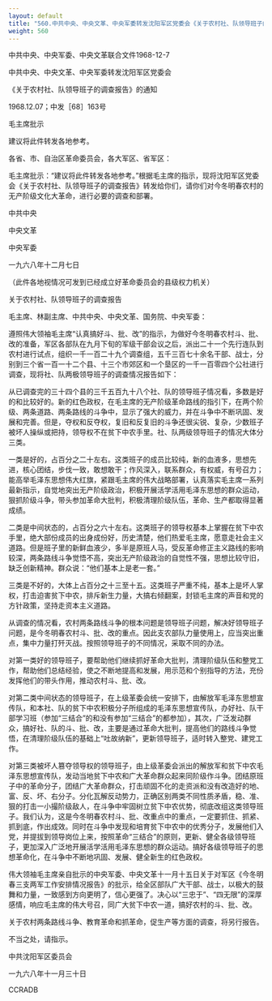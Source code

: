 ```yaml
---
layout: default
title: "560.中共中央、中央文革、中央军委转发沈阳军区党委会《关于农村社、队领导班子的调查报告》的通知"
weight: 560
---
```


中共中央、中央军委、中央文革联合文件1968-12-7

中共中央、中央文革、中央军委转发沈阳军区党委会

《关于农村社、队领导班子的调查报告》的通知

1968.12.07；中发［68］163号

毛主席批示

建议将此件转发各地参考。

各省、市、自治区革命委员会，各大军区、省军区：

毛主席批示：“建议将此件转发各地参考。”根据毛主席的指示，现将沈阳军区党委会《关于农村社、队领导班子的调查报告》转发给你们，请你们对今冬明春农村的无产阶级文化大革命，进行必要的调查和部署。

中共中央

中央文革

中央军委

一九六八年十二月七日

（此件各地视情况可发到已经成立好革命委员会的县级权力机关）

关于农村社、队领导班子的调查报告

毛主席、林副主席、中共中央、中央文革、国务院、中央军委：

遵照伟大领袖毛主席“认真搞好斗、批、改”的指示，为做好今冬明春农村斗、批、改的准备，军区各部队在九月下旬的军级干部会议之后，派出二十一个先行连队到农村进行试点，组织一千一百二十九个调查组，五千三百七十余名干部、战士，分别到三个省一百一十二个县、十三个市郊区和一个垦区的一千一百零四个公社进行调查，现将社、队两极领导班子的调查情况报告如下：

从已调查完的三十四个县的三千五百九十八个社、队的领导班子情况看，多数是好的和比较好的。新的红色政权，在毛主席的无产阶级革命路线的指引下，在两个阶级、两条道路、两条路线的斗争中，显示了强大的威力，并在斗争中不断巩固、发展和完善。但是，夺权和反夺权，复旧和反复旧的斗争还很尖锐、复杂，少数班子被坏人操纵或把持，领导权不在贫下中农手里。社、队两级领导班子的情况大体分三类。

一类是好的，占百分之二十左右。这类班子的成员比较纯，新的血液多，思想先进，核心团结，步伐一致，敢想敢干；作风深入，联系群众，有权威，有号召力；能高举毛泽东思想伟大红旗，紧跟毛主席的伟大战略部署，认真落实毛主席一系列最新指示，自觉地突出无产阶级政治，积极开展活学活用毛泽东思想的群众运动，狠抓阶级斗争，带头参加革命大批判，积极清理阶级队伍，革命、生产都取得显著成绩。

二类是中间状态的，占百分之六十左右。这类班子的领导权基本上掌握在贫下中农手里，绝大部份成员的出身成份好，历史清楚，他们热爱毛主席，愿意走社会主义道路。但是班子里的新鲜血液少，多半是原班人马，受反革命修正主义路线的影响较深，两条路线斗争觉悟不高，突出无产阶级政治的自觉性不强，思想比较守旧，缺乏创新精神。群众说：“他们基本上是老一套。”

三类是不好的，大体上占百分之十三至十五。这类班子严重不纯，基本上是坏人掌权，打击迫害贫下中农，排斥新生力量，大搞右倾翻案，封锁毛主席的声音和党的方针政策，坚持走资本主义道路。

从调查的情况看，农村两条路线斗争的根本问题是领导班子问题，解决好领导班子问题，是今冬明春农村斗、批、改的重点。因此支农部队力量使用上，应当突出重点，集中力量打歼灭战。按照领导班子的不同情况，采取不同的办法。

对第一类好的领导班子，要帮助他们继续抓好革命大批判，清理阶级队伍和整党工作，帮助他们总结经验，使之不断地提高和发展，用示范和个别指导的方法，充份发挥他们的带头作用，推动农村斗、批、改。

对第二类中间状态的领导班子，在上级革委会统一安排下，由解放军毛泽东思想宣传队，和本社、队的贫下中农积极分子所组成的毛泽东思想宣传队，办好社、队干部学习班（参加“三结合”的和没有参加“三结合”的都参加），其次，广泛发动群众，搞好社、队的斗、批、改，主要是通过革命大批判，提高他们的路线斗争觉悟，在清理阶级队伍的基础上“吐故纳新”，更新领导班子，适时转入整党、建党工作。

对第三类被坏人篡夺领导权的领导班子，由上级革委会派出的解放军和贫下中农毛泽东思想宣传队，发动当地贫下中农和广大革命群众起来同阶级作斗争。团结原班子中的革命分子，团结广大革命群众，打击顽固不化的走资派和没有改造好的地、富、反、坏、右分子。分化瓦解反动势力，正确区别两类不同性质矛盾，稳、准、狠的打击一小撮阶级敌人，在斗争中牢固树立贫下中农优势，彻底改组这类领导班子。我们认为，这是今冬明春农村斗、批、改重点中的重点，一定要抓住、抓紧、抓到底，作出成效。同时在斗争中发现和培育贫下中农中的优秀分子，发展他们入党，并提拔到领导岗位上来，按照革命“三结合”的原则，更新、健全各级领导班子，更加深入广泛地开展活学活用毛泽东思想的群众运动。搞好各级领导班子的思想革命化，在斗争中不断地巩固、发展、健全新生的红色政权。

伟大领袖毛主席亲自批示的中央军委、中央文革十一月十五日关于对军区《今冬明春三支两军工作安排情况报告》的批示，给全区部队广大干部、战士，以极大的鼓舞和力量，一致感到方向更明了，信心更强了。决心以“三忠于”、“四无限”的深厚感情，响应毛主席的伟大号召，同广大贫下中农一道，搞好农村的斗、批、改。

关于农村两条路线斗争、教育革命和抓革命，促生产等方面的调查，将另行报告。

不当之处，请指示。

中共沈阳军区委员会

一九六八年十一月三十日

CCRADB

